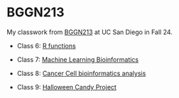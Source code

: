 # BGGN213

My classwork from [BGGN213](https://bioboot.github.io/bggn213_F24/) at UC San Diego in Fall 24.

 - Class 6: [R functions](https://github.com/Calii98/bggn213_github/blob/main/class06/class06.md)
 
 - Class 7: [Machine Learning Bioinformatics](https://github.com/Calii98/bggn213_github/blob/main/class07/class07.md)
 
 - Class 8: [Cancer Cell bioinformatics analysis](https://github.com/Calii98/bggn213_github/blob/main/Class08/class08.md)

 - Class 9: [Halloween Candy Project](https://github.com/Calii98/bggn213_github/blob/main/Class09/class09.qmd)

